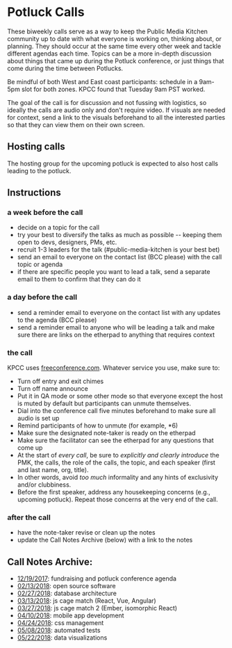 # Potluck Calls
These biweekly calls serve as a way to keep the Public Media Kitchen community up to date with what everyone is working on, thinking about, or planning.  They should occur at the same time every other week and tackle different agendas each time.  Topics can be a more in-depth discussion about things that came up during the Potluck conference, or just things that come during the time between Potlucks.

Be mindful of both West and East coast participants: schedule in a 9am-5pm slot for both zones.  KPCC found that Tuesday 9am PST worked.

The goal of the call is for discussion and not fussing with logistics, so ideally the calls are audio only and don't require video.  If visuals are needed for context, send a link to the visuals beforehand to all the interested parties so that they can view them on their own screen.

## Hosting calls
The hosting group for the upcoming potluck is expected to also host calls leading to the potluck.

## Instructions

### a week before the call
* decide on a topic for the call
* try your best to diversify the talks as much as possible -- keeping them open to devs, designers, PMs, etc.
* recruit 1-3 leaders for the talk (#public-media-kitchen is your best bet)
* send an email to everyone on the contact list (BCC please) with the call topic or agenda
* if there are specific people you want to lead a talk, send a separate email to them to confirm that they can do it

### a day before the call
* send a reminder email to everyone on the contact list with any updates to the agenda (BCC please)
* send a reminder email to anyone who will be leading a talk and make sure there are links on the etherpad to anything that requires context

### the call
KPCC uses [freeconference.com](https://freeconference.com).  Whatever service you use, make sure to:
* Turn off entry and exit chimes
* Turn off name announce
* Put it in QA mode or some other mode so that everyone except the host is muted by default but participants can unmute themselves.
* Dial into the conference call five minutes beforehand to make sure all audio is set up
* Remind participants of how to unmute (for example, *6)
* Make sure the designated note-taker is ready on the etherpad
* Make sure the facilitator can see the etherpad for any questions that come up
* At the start of _every call_, be sure to *explicitly and clearly introduce* the PMK, the calls, the role of the calls, the topic, and each speaker (first and last name, org, title).
* In other words, avoid _too much_ informality and any hints of exclusivity and/or clubbiness.
* Before the first speaker, address any housekeeping concerns (e.g., upcoming potluck). Repeat those concerns at the very end of the call.

### after the call
* have the note-taker revise or clean up the notes
* update the Call Notes Archive (below) with a link to the notes


## Call Notes Archive:
* [12/19/2017](https://etherpad.scprdev.org/p/PublicMediaPotluck_Call-121917): fundraising and potluck conference agenda
* [02/13/2018](https://etherpad.scprdev.org/p/PublicMediaPotluck_Call-02132018): open source software
* [02/27/2018](https://etherpad.scprdev.org/p/PublicMediaPotluck_Call-02272018): database architecture
* [03/13/2018](https://etherpad.scprdev.org/p/PublicMediaPotluck_Call-03132018): js cage match (React, Vue, Angular)
* [03/27/2018](https://etherpad.scprdev.org/p/PublicMediaPotluck_Call-03272018): js cage match 2 (Ember, isomorphic React)
* [04/10/2018](https://etherpad.scprdev.org/p/PublicMediaPotluck_Call-04102018): mobile app development
* [04/24/2018](https://etherpad.scprdev.org/p/PublicMediaPotluck_Call-04242018): css management
* [05/08/2018](https://etherpad.scprdev.org/p/PublicMediaPotluck_Call-05082018): automated tests
* [05/22/2018](https://etherpad.scprdev.org/p/PublicMediaPotluck_Call-05222018): data visualizations
